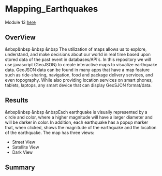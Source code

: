 # Mapping_Earthquakes
Module 13
[here](https://kdotghai.github.io/Mapping_Earthquakes/)

## OverView
&nbsp&nbsp &nbsp &nbsp The utilization of maps allows us to explore, understand, and make decisions about our world in real time based upon stored data of the past event in databases/API’s. In this repository we will use javascript (GeoJSON) to create interactive maps to visualize earthquake data. GeoJSON data can be found in many apps that have a map feature such as ride-sharing, navigation, food and package delivery services, and even topography. While also providing location services on smart phones, tablets, laptops, any smart device that can display GeoSJON format/data.

## Results
&nbsp&nbsp &nbsp &nbspEach earthquake is visually represented by a circle and color, where a higher magnitude will have a larger diameter and will be darker in color. In addition, each earthquake has a popup marker that, when clicked, shows the magnitude of the earthquake and the location of the earthquake. The map has three views:
-	Street View
-	Satellite View
-	Dark View

## Summary
